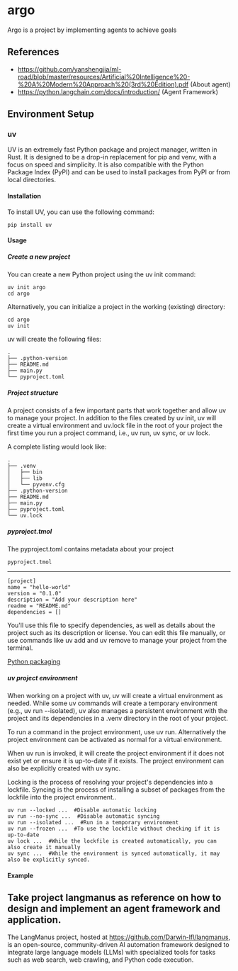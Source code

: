 #  argo

Argo is a project by implementing agents to achieve goals

## References 

* https://github.com/yanshengjia/ml-road/blob/master/resources/Artificial%20Intelligence%20-%20A%20Modern%20Approach%20(3rd%20Edition).pdf    (About agent)
* https://python.langchain.com/docs/introduction/    (Agent Framework)


## Environment Setup

### uv 

UV is an extremely fast Python package and project manager, written in Rust. It is designed to be a drop-in replacement for pip and venv, with a focus on speed and simplicity. It is also compatible with the Python Package Index (PyPI) and can be used to install packages from PyPI or from local directories.

#### Installation

To install UV, you can use the following command:

```
pip install uv
```

#### Usage
##### Create a new project

You can create a new Python project using the uv init command:
```
uv init argo
cd argo
```
Alternatively, you can initialize a project in the working (existing) directory:

```
cd argo
uv init
```

uv will create the following files:
```
.
├── .python-version
├── README.md
├── main.py
└── pyproject.toml
```

##### Project structure

A project consists of a few important parts that work together and allow uv to manage your project. In addition to the files created by uv init, uv will create a virtual environment and uv.lock file in the root of your project the first time you run a project command, i.e., uv run, uv sync, or uv lock.

A complete listing would look like:
```
.
├── .venv
│   ├── bin
│   ├── lib
│   └── pyvenv.cfg
├── .python-version
├── README.md
├── main.py
├── pyproject.toml
└── uv.lock
```

##### pyproject.tmol

The pyproject.toml contains metadata about your project

```
pyproject.tmol
```
---
```
[project]
name = "hello-world"
version = "0.1.0"
description = "Add your description here"
readme = "README.md"
dependencies = []
```
You'll use this file to specify dependencies, as well as details about the project such as its description or license. You can edit this file manually, or use commands like uv add and uv remove to manage your project from the terminal.

[Python packaging](https://packaging.python.org/en/latest/overview/)


##### uv project environment

When working on a project with uv, uv will create a virtual environment as needed. While some uv commands will create a temporary environment (e.g., uv run --isolated), uv also manages a persistent environment with the project and its dependencies in a .venv directory in the root of your project.

To run a command in the project environment, use uv run. Alternatively the project environment can be activated as normal for a virtual environment.

When uv run is invoked, it will create the project environment if it does not exist yet or ensure it is up-to-date if it exists. The project environment can also be explicitly created with uv sync.

Locking is the process of resolving your project's dependencies into a lockfile. Syncing is the process of installing a subset of packages from the lockfile into the project environment..

```
uv run --locked ...  #Disable automatic locking 
uv run --no-sync ...  #Disable automatic syncing
uv run --isolated ...  #Run in a temporary environment
uv run --frozen ...  #To use the lockfile without checking if it is up-to-date
uv lock ...  #While the lockfile is created automatically, you can also create it manually
uv sync ...  #While the environment is synced automatically, it may also be explicitly synced.

```

#### Example


## Take project langmanus as reference on how to design and implement an agent framework and application.

The LangManus project, hosted at https://github.com/Darwin-lfl/langmanus, is an open-source, community-driven AI automation framework designed to integrate large language models (LLMs) with specialized tools for tasks such as web search, web crawling, and Python code execution.



